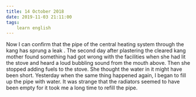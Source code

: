 ```yaml
---
title: 14 October 2018
date: 2019-11-03 21:11:00
tags:
    learn english
---
```


Now I can confirm that the pipe of the central heating system through the kang has sprung a leak . The second day after plastering the cleared kang mother found something had got wrong with the facilities when she had lit the stove and heard a loud bubbling sound from the mouth above. Then she stopped adding fuels to the stove. She thought the water in it might have been short. Yesterday when the same thing happened again, I began to fill up the pipe with water. It was strange that the radiators seemed to have been empty for it took me a long time to refill the pipe.